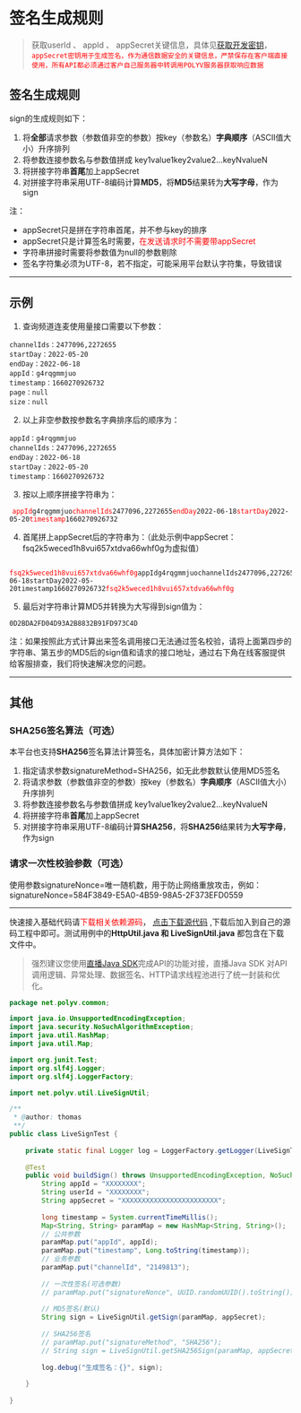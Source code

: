 # 签名生成规则

> 获取userId  、 appId 、 appSecret关键信息，具体见[获取开发密钥](/live/api/getSecretKey)，<code style="color:red">appSecret密钥用于生成签名，作为通信数据安全的关键信息，严禁保存在客户端直接使用，所有API都必须通过客户自己服务器中转调用POLYV服务器获取响应数据</code>

## 签名生成规则

sign的生成规则如下：

1. 将**全部**请求参数（参数值非空的参数）按key（参数名）**字典顺序**（ASCII值大小）升序排列
2. 将参数连接参数名与参数值拼成 key1value1key2value2...keyNvalueN
3. 将拼接字符串**首尾**加上appSecret
4. 对拼接字符串采用UTF-8编码计算**MD5**，将**MD5**结果转为**大写字母**，作为sign

注：

- appSecret只是拼在字符串首尾，并不参与key的排序
- appSecret只是计算签名时需要，<span style="color:red">在发送请求时不需要带appSecret</span>
- 字符串拼接时需要将参数值为null的参数剔除
- 签名字符集必须为UTF-8，若不指定，可能采用平台默认字符集，导致错误

---

## 示例

1. 查询频道连麦使用量接口需要以下参数：

```
channelIds：2477096,2272655
startDay：2022-05-20
endDay：2022-06-18
appId：g4rqgmmjuo
timestamp：1660270926732
page：null
size：null
```

2. 以上非空参数按参数名字典排序后的顺序为：

```
appId：g4rqgmmjuo
channelIds：2477096,2272655
endDay：2022-06-18
startDay：2022-05-20
timestamp：1660270926732
```

3. 按以上顺序拼接字符串为：

<pre v-pre="" data-lang="">
<code style="padding: 1em 5px" class="lang-"><span style="color:red">appId</span>g4rqgmmjuo<span style="color:red">channelIds</span>2477096,2272655<span style="color:red">endDay</span>2022-06-18<span style="color:red">startDay</span>2022-05-20<span style="color:red">timestamp</span>1660270926732</code>
</pre>

4. 首尾拼上appSecret后的字符串为：（此处示例中appSecret：fsq2k5weced1h8vui657xtdva66whf0g为虚拟值）

<pre v-pre="" data-lang="">
<code style="padding: 1em 5px" class="lang-">
<span style="color:red">fsq2k5weced1h8vui657xtdva66whf0g</span>appIdg4rqgmmjuochannelIds2477096,2272655endDay2022-06-18startDay2022-05-20timestamp1660270926732<span style="color:red">fsq2k5weced1h8vui657xtdva66whf0g</span></code>
</pre>

5. 最后对字符串计算MD5并转换为大写得到sign值为：

```
0D2BDA2FD04D93A2B8832B91FD973C4D
```

注：如果按照此方式计算出来签名调用接口无法通过签名校验，请将上面第四步的字符串、第五步的MD5后的sign值和请求的接口地址，通过右下角在线客服提供给客服排查，我们将快速解决您的问题。

---

## 其他

### SHA256签名算法（可选）

本平台也支持**SHA256**签名算法计算签名，具体加密计算方法如下：

1. 指定请求参数signatureMethod=SHA256，如无此参数默认使用MD5签名
2. 将请求参数（参数值非空的参数）按key（参数名）**字典顺序**（ASCII值大小）升序排列
3. 将参数连接参数名与参数值拼成 key1value1key2value2...keyNvalueN
4. 将拼接字符串**首尾**加上appSecret
5. 对拼接字符串采用UTF-8编码计算**SHA256**，将**SHA256**结果转为**大写字母**，作为sign

### 请求一次性校验参数（可选）

使用参数signatureNonce=唯一随机数，用于防止网络重放攻击，例如：signatureNonce=584F3849-E5A0-4B59-98A5-2F373EFD0559

---

快速接入基础代码请<span style="color:red">下载相关依赖源码</span>， <a href="/third_res/util.zip" target="_blank">点击下载源代码</a>  ,下载后加入到自己的源码工程中即可。测试用例中的**HttpUtil.java 和 LiveSignUtil.java** 都包含在下载文件中。
> 强烈建议您使用[直播Java SDK](/live/java/)完成API的功能对接，直播Java SDK 对API调用逻辑、异常处理、数据签名、HTTP请求线程池进行了统一封装和优化。

```java
package net.polyv.common;

import java.io.UnsupportedEncodingException;
import java.security.NoSuchAlgorithmException;
import java.util.HashMap;
import java.util.Map;

import org.junit.Test;
import org.slf4j.Logger;
import org.slf4j.LoggerFactory;

import net.polyv.util.LiveSignUtil;

/**
 * @author: thomas
 **/
public class LiveSignTest {
    
    private static final Logger log = LoggerFactory.getLogger(LiveSignTest.class);
    
    @Test
    public void buildSign() throws UnsupportedEncodingException, NoSuchAlgorithmException {
        String appId = "XXXXXXXX";
        String userId = "XXXXXXXX";
        String appSecret = "XXXXXXXXXXXXXXXXXXXXXXXX";
        
        long timestamp = System.currentTimeMillis();
        Map<String, String> paramMap = new HashMap<String, String>();
        // 公共参数
        paramMap.put("appId", appId);
        paramMap.put("timestamp", Long.toString(timestamp));
        // 业务参数
        paramMap.put("channelId", "2149813");
        
        // 一次性签名(可选参数)
        // paramMap.put("signatureNonce", UUID.randomUUID().toString());
        
        // MD5签名(默认)
        String sign = LiveSignUtil.getSign(paramMap, appSecret);
        
        // SHA256签名
        // paramMap.put("signatureMethod", "SHA256");
        // String sign = LiveSignUtil.getSHA256Sign(paramMap, appSecret);
        
        log.debug("生成签名：{}", sign);
        
    }
    
}

```

